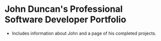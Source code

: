 # John Duncan's Professional Software Developer Portfolio
- Includes information about John and a page of his completed projects.